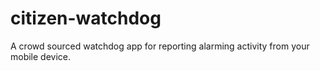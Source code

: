 # citizen-watchdog
A crowd sourced watchdog app for reporting alarming activity from your mobile device.
